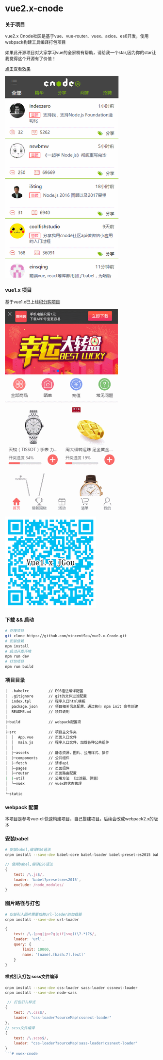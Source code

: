 # vue2.x-cnode

### 关于项目

vue2.x Cnode社区是基于vue、vue-router、vuex、axios、es6开发，使用webpack构建工具编译打包项目

如果此开源项目对大家学习vue的全家桶有帮助，请给我一个star,因为你的star让我觉得这个开源有了价值！

[点击查看效果](https://dodov.github.io/vueCnode/index.html#/)

![效果动态图](screenshot/cnode.gif)

### vue1.x 项目
基于vue1.x已上线[积分购项目](http://m.51jfgou.com/jgouINF/weixin/index.html#!/)

![效果动态图](screenshot/jgou.gif)

![扫一扫二维码查看效果](screenshot/jgou.png)

### 下载 && 启动
```bash
# 克隆项目
git clone https://github.com/vincentSea/vue2.x-Cnode.git
# 安装依赖
npm install
# 启动开发环境
npm run dev
# 打包项目
npm run build
```

### 项目目录
```bash
│  .babelrc         // ES6语法编译配置
│  .gitignore       // git的文件过滤配置
│  index.tpl        // 程序入口html模板
│  package.json     // 项目相关信息配置，通过执行 npm init 命令创建
│  README.md        // 项目说明
│  
├─build             // webpack配置项
│       
├─src               // 项目主文件夹  
│  │  App.vue       // 页面入口文件
│  │  main.js       // 程序入口文件，加载各种公共组件
│  │  
│  ├─assets         // 静态资源，图片、公用样式、插件
│  ├─components     // 公共组件
│  ├─fetch          // 请求api
│  ├─pages          // 页面组件
│  ├─router         // 页面路由配置
|  |─util           // 公用方法 （过滤器、弹窗）
│  └─vuex           // vuex的状态管理
│              
└─static   
```


### webpack 配置
本项目是参考vue-cli快速构建项目，自己搭建项目。后续会改成webpack2.x的版本

### 安装babel
```bash
# 安装babel,编译ES6语法
cnpm install --save-dev babel-core babel-loader babel-preset-es2015 babel-plugin-transform-runtime  babel-preset-stage-2

```
```javascript
// 使用babel,编译ES6语法
{
    test: /\.js$/,
    loader: 'babel?presets=es2015',
    exclude: /node_modules/
}
```


### 图片路径与打包
```bash
# 安装引入图片需要依赖url-loader的加载器
cnpm install --save-dev url-loader
```
```javascript
{
    test: /\.(png|jpe?g|gif|svg)(\?.*)?$/,
    loader: 'url',
    query: {
        limit: 10000,
        name: '[name].[hash:7].[ext]'
    }
}
```

#### 样式引入打包 scss文件编译
```bash
cnpm install --save-dev css-loader sass-loader cssnext-loader
cnpm install --save-dev node-sass
```

```javascript
 // 打包引入样式
{
    test: /\.css$/,
    loader: "css-loader?sourceMap!cssnext-loader"
},
// scss文件编译 
{
    test: /\.scss$/,
    loader: "css-loader?sourceMap!sass-loader!cssnext-loader"
}
```# vuex-cnode
